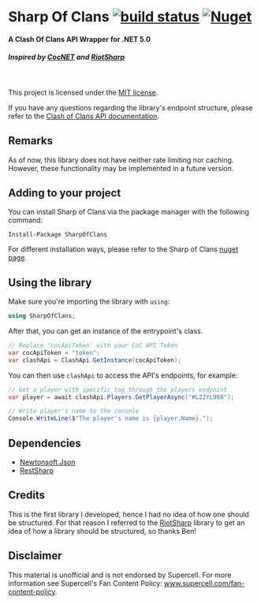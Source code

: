 # Sharp Of Clans [![build status](https://github.com/Matcheryt/SharpOfClans/actions/workflows/dotnet.yml/badge.svg)](https://github.com/Matcheryt/SharpOfClans/actions) [![Nuget](https://img.shields.io/nuget/v/SharpOfClans)](https://www.nuget.org/packages/SharpOfClans/)
#### A Clash Of Clans API Wrapper for .NET 5.0
##### Inspired by [CocNET](https://github.com/smietanka/CocNET) and [RiotSharp](https://github.com/BenFradet/RiotSharp)

<br/>

This project is licensed under the [MIT license](https://github.com/Matcheryt/SharpOfClans/blob/master/LICENSE).

If you have any questions regarding the library's endpoint structure, please refer to the [Clash of Clans API documentation](https://developer.clashofclans.com/#/documentation).

## Remarks
As of now, this library does not have neither rate limiting nor caching. However, these functionality may be implemented in a future version.

## Adding to your project
You can install Sharp of Clans via the package manager with the following command:
```
Install-Package SharpOfClans
```

For different installation ways, please refer to the Sharp of Clans [nuget page](https://www.nuget.org/packages/SharpOfClans/).

## Using the library
Make sure you're importing the library with `using`:

```csharp
using SharpOfClans;
```

After that, you can get an instance of the entrypoint's class.
```csharp
// Replace 'cocApiToken' with your CoC API Token
var cocApiToken = "token";
var clashApi = ClashApi.GetInstance(cocApiToken);
```

You can then use `clashApi` to access the API's endpoints, for example:

```csharp
// Get a player with specific tag through the players endpoint
var player = await clashApi.Players.GetPlayerAsync("#L22YL908");

// Write player's name to the console
Console.WriteLine($"The player's name is {player.Name}.");
```

## Dependencies
- [Newtonsoft.Json](https://github.com/JamesNK/Newtonsoft.Json)
- [RestSharp](https://github.com/restsharp/RestSharp)

## Credits
This is the first library I developed, hence I had no idea of how one should be structured. For that reason I referred to the [RiotSharp](https://github.com/BenFradet/RiotSharp) library to get an idea of how a library should be structured, so thanks Ben!

## Disclaimer
This material is unofficial and is not endorsed by Supercell. For more information see Supercell's Fan Content Policy: www.supercell.com/fan-content-policy.

